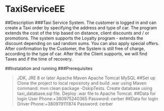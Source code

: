 # TaxiServiceEE

##Description
###Taxi Service System. The customer is logged in and can create a Taxi order by specifying the address and type of car. The program extends the cost of the trip based on distance, client discounts and / or promotions. The system supports the Loyalty program - extends the discount depending on sad random sums. You can also apply special offers. After confirmation by the Customer, the System is still free of charge, according to the type of car. After that the Client supports, we will find Taxes and if the time of recovery.

##Instalation and running
###Prerequisites
>JDK, JRE 8 or later
>Apache Maven
>Apache Tomcat
>MySQL
##Set up
>Clone the project to local reposiroty and build .war using Maven command: mvn clean package -DskipTests.
>Create database using taxi_database.sql file. 
>Deploy .war file to Apache Tomcat.
##Data for login User
>Phone:+380975240365
>Password: cerber
##Data for login Driver
>Phone:+380979111874
>Password: cerber